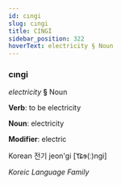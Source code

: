 ```yaml
---
id: cıngi
slug: cıngi
title: CINGİ
sidebar_position: 322
hoverText: electricity § Noun
---
```


### cıngi

*electricity* **§** Noun

**Verb**: to be electricity

**Noun**: electricity

**Modifier**: electric

Korean 전기 jeon'gi [ˈt͡ɕɘ(ː)nɡi]

*Koreic Language Family*